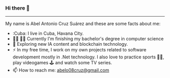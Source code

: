 ### Hi there 👋
---
My name is Abel Antonio Cruz Suárez and these are some facts about me:
- :Cuba: I live in Cuba, Havana City.
- :man_student: :man_technologist: Currently I'm finishing my bachelor's degree in computer science 
- :seedling: Exploring new IA content and blockchain technology.
- :zap: In my free time, I work on my own projects related to software development mostly in .Net technology. I also love to practice sports :swimming_man:, play videogames :joystick: and watch some TV series.
- 📫 How to reach me: abelo08cruz@gmail.com

